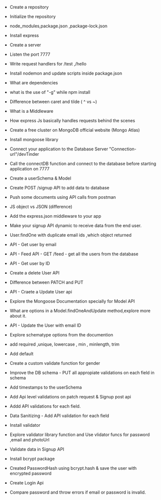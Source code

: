 - Create a repository 
- Initialize the repository 
- node_modules,package.json ,package-lock.json 
- Install express
- Create a server
- Listen the port 7777
- Write request handlers for /test ,/hello
- Install nodemon and update scripts inside package.json
- What are dependencies 
- what is the use of "-g" while npm install 
- Difference between caret and tilde ( ^ vs ~)

- What is a Middleware
- How express Js basically handles requests  behind the scenes 


- Create a free cluster on MongoDB official website (Mongo Atlas)
- Install mongoose library
- Connect your application to the Database Server "Connection-url"/devTinder
- Call the connectDB function and connect to the database before starting application on 7777 

- Create a userSchema & Model
- Create  POST /signup API to add data to database
- Push some documents using API calls from postman

- JS object vs JSON (difference)
- Add the express.json middleware to your app
- Make your signup API dynamic to receive data from the end user.

- User.findOne with duplicate email ids ,which object returned 
- API - Get user by email 
- API - Feed API - GET /feed - get all the users from the database
- API - Get user by ID
- Create a delete User API
- Difference between PATCH and PUT
- API - Craete a Update User api 
- Explore the Mongoose Documentation specially for Model API
- What are options in a Model.findOneAndUpdate method,explore more about it.
- API - Update the User with email ID

- Explore schematype options from the documention
- add required ,unique, lowercase , min , minlength, trim
- Add default
- Create a custom validate function for gender
- Improve the DB schema - PUT all appropiate validations on each field in schema
- Add timestamps to the userSchema
- Add Api level validations on patch request & Signup post api
- Addd API validations for each field.

- Data Sanitizing - Add API validation for each field
- Install validator
- Explore validator library function and Use vlidator funcs for password ,email and photoUrl 

- Validate data in Signup API
- Install bcrypt package
- Created PasswordHash using bcrypt.hash & save the user with encrypted password

- Create Login Api
- Compare password and throw errors if email or password is invalid.